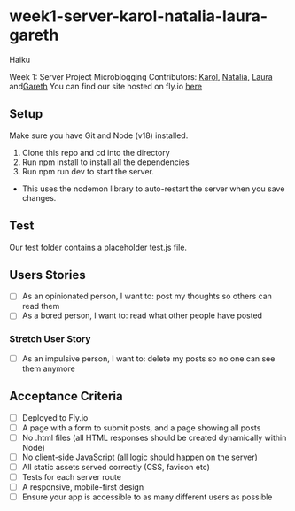 # week1-server-karol-natalia-laura-gareth

Haiku


Week 1: Server Project Microblogging
Contributors: [Karol](https://github.com/Kr33L), [Natalia](https://github.com/nataliarusu), [Laura](https://github.com/LauraK0) and[Gareth](https://github.com/GalKJ)
You can find our site hosted on fly.io [here](week-one-server-kgnl.fly.dev "Haikuniverse")

## Setup
Make sure you have Git and Node (v18) installed.

1. Clone this repo and cd into the directory
2. Run npm install to install all the dependencies
3. Run npm run dev to start the server.
- This uses the nodemon library to auto-restart the server when you save changes.

## Test
Our test folder contains a placeholder test.js file.

## Users Stories

- [ ] As an opinionated person, I want to: post my thoughts so others can read them
- [ ] As a bored person, I want to: read what other people have posted

### Stretch User Story
- [ ] As an impulsive person, I want to: delete my posts so no one can see them anymore

## Acceptance Criteria
- [ ] Deployed to Fly.io
- [ ] A page with a form to submit posts, and a page showing all posts
- [ ] No .html files (all HTML responses should be created dynamically within Node)
- [ ] No client-side JavaScript (all logic should happen on the server)
- [ ] All static assets served correctly (CSS, favicon etc)
- [ ] Tests for each server route
- [ ] A responsive, mobile-first design
- [ ] Ensure your app is accessible to as many different users as possible